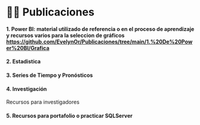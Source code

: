 # 👩‍💻 Publicaciones

#### 1. Power BI: material utilizado de referencia o en el proceso de aprendizaje y recursos varios para la seleccion de gráficos https://github.com/EvelynOr/Publicaciones/tree/main/1.%20De%20Power%20BI/Grafica


#### 2. Estadistica


#### 3. Series de Tiempo y Pronósticos


#### 4. Investigación

Recursos para investigadores 

#### 5. Recursos para portafolio o practicar SQLServer 
